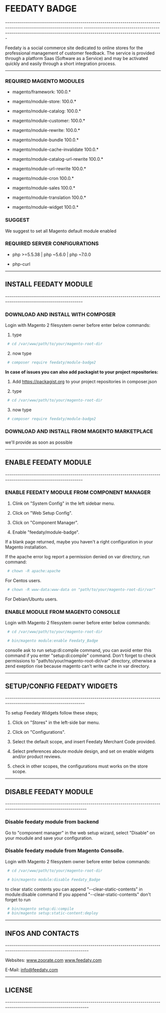 <h1 stylesheet="color:red">FEEDATY BADGE</h1>
---------------------------------------------------------------------------------------------------------------------
---------------------------------------------------------------------------------------------------------------------

Feedaty is a social commerce site dedicated to online stores for the professional management of customer feedback. 
The service is provided through a platform Saas (Software as a Service) and may be activated quickly and easily through a short integration process.

---------------------------------------------------------------------------------------------------------------------


<h3>REQUIRED MAGENTO MODULES</h3>

- magento/framework: 					100.0.* 

- magento/module-store: 				100.0.* 

- magento/module-catalog: 				100.0.* 

- magento/module-customer: 				100.0.* 

- magento/module-rewrite: 				100.0.* 

- magento/module-bundle					100.0.* 

- magento/module-cache-invalidate		100.0.* 

- magento/module-catalog-url-rewrite	100.0.* 

- magento/module-url-rewrite 			100.0.* 

- magento/module-cron					100.0.* 

- magento/module-sales					100.0.* 

- magento/module-translation			100.0.* 

- magento/module-widget					100.0.* 

<h3>SUGGEST</h3>

We suggest to set all Magento default module enabled

<h3>REQUIRED SERVER CONFIGURATIONS</h3>

- php >=5.5.38 | php ~5.6.0 | php ~7.0.0

- php-curl 


---------------------------------------------------------------------------------------------------------------------
<h2>INSTALL FEEDATY MODULE</h2>
---------------------------------------------------------------------------------------------------------------------

<h3>DOWNLOAD AND INSTALL WITH COMPOSER</h3>

Login with Magento 2 filesystem owner before enter below commands:

1. type 
```bash
 # cd /var/www/path/to/your/magento-root-dir
```
2. now type
```bash
 # composer require feedaty/module-badge2
```
<b>In case of issues you can also add packagist to your project repositories:</b>

1. Add https://packagist.org to your project repositories in composer.json

2. type 
```bash
 # cd /var/www/path/to/your/magento-root-dir
```
3. now type
```bash
 # composer require feedaty/module-badge2
```

<h3>DOWNLOAD AND INSTALL FROM MAGENTO MARKETPLACE</h3>	

we'll provide as soon as possible


---------------------------------------------------------------------------------------------------------------------
<h2>ENABLE FEEDATY MODULE</h2>
---------------------------------------------------------------------------------------------------------------------

<h3>ENABLE FEEDATY MODULE FROM COMPONENT MANAGER</h3>


1. Clink on "System Config" in the left sidebar menu.

2. Click on "Web Setup Config".

3. Click on "Component Manager".

4. Enable "feedaty/module-badge".

If a blank page returned, maybe you haven't a right configuration in your
Magento installation.

If the apache error log report a permission denied on var 
directory, run command:

```bash
 # chown -R apache:apache 
 ```
For Centos users.


```bash
 # chown -R www-data:www-data on "path/to/your/magento-root-dir/var"
```
For Debian/Ubuntu users.


<h3>ENABLE MODULE FROM MAGENTO CONSOLLE</h3>


Login with Magento 2 filesystem owner before enter below commands:

```bash
 # cd /var/www/path/to/your/magento-root-dir

 # bin/magento module:enable Feedaty_Badge
```
 consolle ask to run setup:di:compile command, you can avoid enter this command
 if you enter "setup:di:compile" command.
 Don't forget to check permissions to 
 "path/to/your/magento-root-dir/var" directory, otherwise a zend exeption rise
 because magento can't write cache in var directory.

----------------------------------------------------------------------------------------------------------------------
<h2>SETUP/CONFIG FEEDATY WIDGETS</h2>
----------------------------------------------------------------------------------------------------------------------

To setup Feedaty Widgets follow these steps;

1. Click on "Stores" in the left-side bar menu.

2. Click on "Configurations".

3. Select the default scope, and insert Feedaty Merchant Code provided.

4. Select preferences aboute module design, and set on enable widgets and/or product reviews.

5. check in other scopes, the configurations must works on the store scope.

-----------------------------------------------------------------------------------------------------------------------
<h2>DISABLE FEEDATY MODULE</h2>
-----------------------------------------------------------------------------------------------------------------------

<h3>Disable feedaty module from backend</h3>

Go to "component manager" in the web setup wizard, select "Disable" on your moudule and save your configuration.

<h3>Disable feedaty module from Magento Consolle.</h3>

Login with Magento 2 filesystem owner before enter below commands:

```bash
 # cd /var/www/path/to/your/magento-root-dir

 # bin/magento module:disable Feedaty_Badge
```
to clear static contents you can append "--clear-static-contents" in module:disable command
If you append "--clear-static-contents" don't forget to run

```bash
 # bin/magento setup:di:compile
 # bin/magento setup:static-content:deploy
```

------------------------------------------------------------------------------------------------------------------------
<h2>INFOS AND CONTACTS </h2>
------------------------------------------------------------------------------------------------------------------------

Websites:
www.zoorate.com
www.feedaty.com

E-Mail:
info@feedaty.com

------------------------------------------------------------------------------------------------------------------------
<h2>LICENSE</h2>
------------------------------------------------------------------------------------------------------------------------


